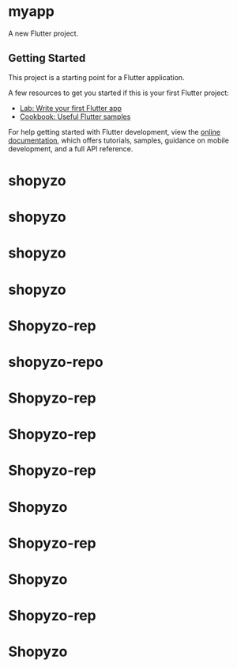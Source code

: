 # myapp

A new Flutter project.

## Getting Started

This project is a starting point for a Flutter application.

A few resources to get you started if this is your first Flutter project:

- [Lab: Write your first Flutter app](https://docs.flutter.dev/get-started/codelab)
- [Cookbook: Useful Flutter samples](https://docs.flutter.dev/cookbook)

For help getting started with Flutter development, view the
[online documentation](https://docs.flutter.dev/), which offers tutorials,
samples, guidance on mobile development, and a full API reference.
# shopyzo
# shopyzo
# shopyzo
# shopyzo
# Shopyzo-rep
# shopyzo-repo
# Shopyzo-rep
# Shopyzo-rep
# Shopyzo-rep
# Shopyzo
# Shopyzo-rep
# Shopyzo
# Shopyzo-rep
# Shopyzo
